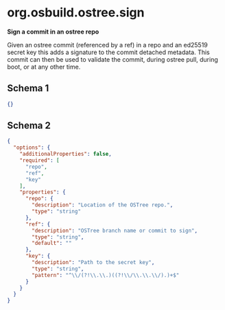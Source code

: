 
# org.osbuild.ostree.sign

**Sign a commit in an ostree repo**

Given an ostree commit (referenced by a ref) in a repo and an ed25519
secret key this adds a signature to the commit detached metadata.
This commit can then be used to validate the commit, during ostree
pull, during boot, or at any other time.

## Schema 1

```json
{}
```

## Schema 2

```json
{
  "options": {
    "additionalProperties": false,
    "required": [
      "repo",
      "ref",
      "key"
    ],
    "properties": {
      "repo": {
        "description": "Location of the OSTree repo.",
        "type": "string"
      },
      "ref": {
        "description": "OSTree branch name or commit to sign",
        "type": "string",
        "default": ""
      },
      "key": {
        "description": "Path to the secret key",
        "type": "string",
        "pattern": "^\\/(?!\\.\\.)((?!\\/\\.\\.\\/).)+$"
      }
    }
  }
}
```
